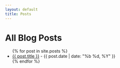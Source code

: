```yaml
---
layout: default
title: Posts
---
```


# All Blog Posts

<ul>
  {% for post in site.posts %}
    <li>
      <a href="{{ post.url | relative_url }}">{{ post.title }}</a>
      <span> - {{ post.date | date: "%b %d, %Y" }}</span>
    </li>
  {% endfor %}
</ul>

